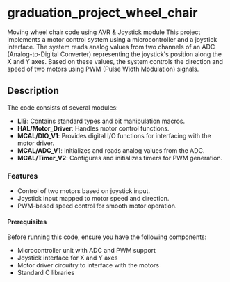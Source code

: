 # graduation_project_wheel_chair

Moving wheel chair code using AVR & Joystick module 
This project implements a motor control system using a microcontroller and a joystick interface.
The system reads analog values from two channels of an ADC (Analog-to-Digital Converter) representing the joystick's position along the X and Y axes. Based on these values, the system controls the direction and speed of two motors using PWM (Pulse Width Modulation) signals.

## Description

The code consists of several modules:

- **LIB**: Contains standard types and bit manipulation macros.
- **HAL/Motor_Driver**: Handles motor control functions.
- **MCAL/DIO_V1**: Provides digital I/O functions for interfacing with the motor driver.
- **MCAL/ADC_V1**: Initializes and reads analog values from the ADC.
- **MCAL/Timer_V2**: Configures and initializes timers for PWM generation.

### Features

- Control of two motors based on joystick input.
- Joystick input mapped to motor speed and direction.
- PWM-based speed control for smooth motor operation.

#### Prerequisites

Before running this code, ensure you have the following components:

- Microcontroller unit with ADC and PWM support
- Joystick interface for X and Y axes
- Motor driver circuitry to interface with the motors
- Standard C libraries
